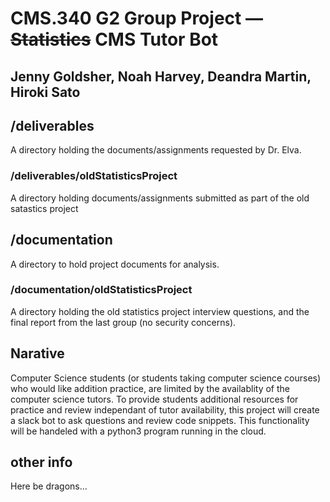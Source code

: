 # CMS.340 G2 Group Project &mdash; ~~Statistics~~ CMS Tutor Bot

## Jenny Goldsher, Noah Harvey, Deandra Martin, Hiroki Sato

## /deliverables

A directory holding the documents/assignments requested by Dr. Elva.

### /deliverables/oldStatisticsProject

A directory holding documents/assignments submitted as part of the old satastics project

## /documentation

A directory to hold project documents for analysis.

### /documentation/oldStatisticsProject

A directory holding the old statistics project interview questions, and the final report from the last group (no security concerns).

## Narative

Computer Science students (or students taking computer science courses) who would like addition practice, are limited by the availablity of the computer science tutors.  To provide students additional resources for practice and review independant of tutor availability, this project will create a slack bot to ask questions and review code snippets.  This functionality will be handeled with a python3 program running in the cloud.

## other info

Here be dragons...
